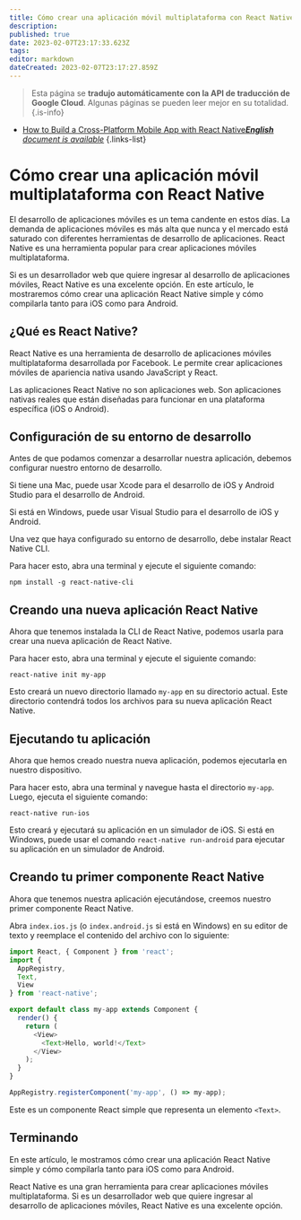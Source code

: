 ```yaml
---
title: Cómo crear una aplicación móvil multiplataforma con React Native
description: 
published: true
date: 2023-02-07T23:17:33.623Z
tags: 
editor: markdown
dateCreated: 2023-02-07T23:17:27.859Z
---
```


> Esta página se **tradujo automáticamente con la API de traducción de Google Cloud**.
Algunas páginas se pueden leer mejor en su totalidad.{.is-info}



- [How to Build a Cross-Platform Mobile App with React Native***English** document is available*](/en/Knowledge-base/Common/how-to-build-a-cross-platform-mobile-app-with-react-native)
{.links-list}


# Cómo crear una aplicación móvil multiplataforma con React Native

El desarrollo de aplicaciones móviles es un tema candente en estos días. La demanda de aplicaciones móviles es más alta que nunca y el mercado está saturado con diferentes herramientas de desarrollo de aplicaciones. React Native es una herramienta popular para crear aplicaciones móviles multiplataforma.

Si es un desarrollador web que quiere ingresar al desarrollo de aplicaciones móviles, React Native es una excelente opción. En este artículo, le mostraremos cómo crear una aplicación React Native simple y cómo compilarla tanto para iOS como para Android.

## ¿Qué es React Native?

React Native es una herramienta de desarrollo de aplicaciones móviles multiplataforma desarrollada por Facebook. Le permite crear aplicaciones móviles de apariencia nativa usando JavaScript y React.

Las aplicaciones React Native no son aplicaciones web. Son aplicaciones nativas reales que están diseñadas para funcionar en una plataforma específica (iOS o Android).

## Configuración de su entorno de desarrollo

Antes de que podamos comenzar a desarrollar nuestra aplicación, debemos configurar nuestro entorno de desarrollo.

Si tiene una Mac, puede usar Xcode para el desarrollo de iOS y Android Studio para el desarrollo de Android.

Si está en Windows, puede usar Visual Studio para el desarrollo de iOS y Android.

Una vez que haya configurado su entorno de desarrollo, debe instalar React Native CLI.

Para hacer esto, abra una terminal y ejecute el siguiente comando:

```
npm install -g react-native-cli
```

## Creando una nueva aplicación React Native

Ahora que tenemos instalada la CLI de React Native, podemos usarla para crear una nueva aplicación de React Native.

Para hacer esto, abra una terminal y ejecute el siguiente comando:

```
react-native init my-app
```

Esto creará un nuevo directorio llamado `my-app` en su directorio actual. Este directorio contendrá todos los archivos para su nueva aplicación React Native.

## Ejecutando tu aplicación

Ahora que hemos creado nuestra nueva aplicación, podemos ejecutarla en nuestro dispositivo.

Para hacer esto, abra una terminal y navegue hasta el directorio `my-app`. Luego, ejecuta el siguiente comando:

```
react-native run-ios
```

Esto creará y ejecutará su aplicación en un simulador de iOS. Si está en Windows, puede usar el comando `react-native run-android` para ejecutar su aplicación en un simulador de Android.

## Creando tu primer componente React Native

Ahora que tenemos nuestra aplicación ejecutándose, creemos nuestro primer componente React Native.

Abra `index.ios.js` (o `index.android.js` si está en Windows) en su editor de texto y reemplace el contenido del archivo con lo siguiente:

```javascript
import React, { Component } from 'react';
import {
  AppRegistry,
  Text,
  View
} from 'react-native';

export default class my-app extends Component {
  render() {
    return (
      <View>
        <Text>Hello, world!</Text>
      </View>
    );
  }
}

AppRegistry.registerComponent('my-app', () => my-app);
```

Este es un componente React simple que representa un elemento `<Text>`.

## Terminando

En este artículo, le mostramos cómo crear una aplicación React Native simple y cómo compilarla tanto para iOS como para Android.

React Native es una gran herramienta para crear aplicaciones móviles multiplataforma. Si es un desarrollador web que quiere ingresar al desarrollo de aplicaciones móviles, React Native es una excelente opción.